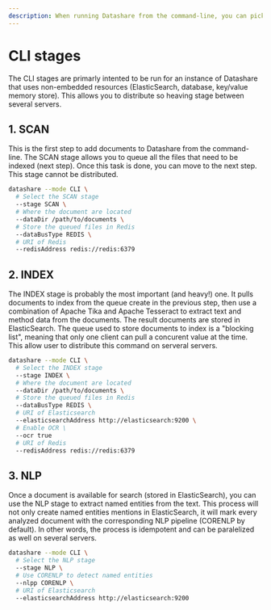 ```yaml
---
description: When running Datashare from the command-line, you can pick which "stage" to apply to analyse your documents.
---
```


# CLI stages

The CLI stages are primarly intented to be run for an instance of Datashare that uses non-embedded resources (ElasticSearch, database, key/value memory store). This allows you to distribute so heaving stage between several servers.

## 1. SCAN

This is the first step to add documents to Datashare from the command-line. The SCAN stage allows you to queue all the files that need to be indexed (next step). Once this task is done, you can move to the next step. This stage cannot be distributed.

```bash
datashare --mode CLI \  
  # Select the SCAN stage
  --stage SCAN \
  # Where the document are located
  --dataDir /path/to/documents \
  # Store the queued files in Redis
  --dataBusType REDIS \
  # URI of Redis 
  --redisAddress redis://redis:6379
```

## 2. INDEX

The INDEX stage is probably the most important (and heavy!) one. It pulls documents to index from the queue create in the previous step, then use a combination of Apache Tika and Apache Tesseract to extract text and method data from the documents. The result documents are stored in ElasticSearch. The queue used to store documents to index is a "blocking list", meaning that only one client can pull a concurent value at the time. This allow user to distribute this command on serveral servers.

```bash
datashare --mode CLI \
  # Select the INDEX stage
  --stage INDEX \
  # Where the document are located
  --dataDir /path/to/documents \
  # Store the queued files in Redis
  --dataBusType REDIS \
  # URI of Elasticsearch
  --elasticsearchAddress http://elasticsearch:9200 \
  # Enable OCR \
  --ocr true
  # URI of Redis 
  --redisAddress redis://redis:6379
```
## 3. NLP

Once a document is available for search (stored in ElasticSearch), you can use the NLP stage to extract named entities from the text. This process will not only create named entities mentions in ElasticSearch, it will mark every analyzed document with the corresponding NLP pipeline (CORENLP by default). In other words, the process is idempotent and can be paralelized as well on several servers.

```bash
datashare --mode CLI \
  # Select the NLP stage
  --stage NLP \
  # Use CORENLP to detect named entities
  --nlpp CORENLP \
  # URI of Elasticsearch
  --elasticsearchAddress http://elasticsearch:9200 
```

